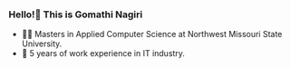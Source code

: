 ### Hello!👋 This is Gomathi Nagiri
- 👩‍🎓 Masters in Applied Computer Science at Northwest Missouri State University.
- 📁 5 years of work experience in IT industry.
